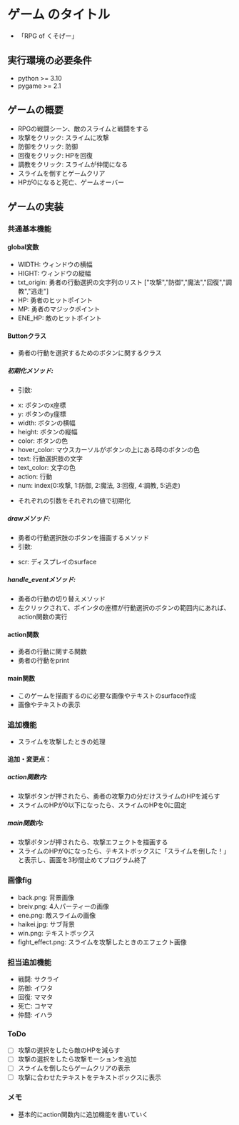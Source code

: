 # ゲーム のタイトル
* 「RPG of くそげー」
## 実行環境の必要条件
* python >= 3.10
* pygame >= 2.1

## ゲームの概要
* RPGの戦闘シーン、敵のスライムと戦闘をする
* 攻撃をクリック: スライムに攻撃
* 防御をクリック: 防御
* 回復をクリック: HPを回復
* 調教をクリック: スライムが仲間になる
* スライムを倒すとゲームクリア
* HPが0になると死亡、ゲームオーバー

## ゲームの実装
### 共通基本機能
#### global変数
* WIDTH: ウィンドウの横幅
* HIGHT: ウィンドウの縦幅
* txt_origin: 勇者の行動選択の文字列のリスト ["攻撃","防御","魔法","回復","調教","逃走"]
* HP: 勇者のヒットポイント
* MP: 勇者のマジックポイント
* ENE_HP: 敵のヒットポイント
#### Buttonクラス
* 勇者の行動を選択するためのボタンに関するクラス
##### 初期化メソッド:
* 引数:
+ x: ボタンのx座標
+ y: ボタンのy座標
+ width: ボタンの横幅
+ height: ボタンの縦幅
+ color: ボタンの色
+ hover_color: マウスカーソルがボタンの上にある時のボタンの色
+ text: 行動選択肢の文字
+ text_color: 文字の色
+ action: 行動
+ num: index(0:攻撃, 1:防御, 2:魔法, 3:回復, 4:調教, 5:逃走)
* それぞれの引数をそれぞれの値で初期化 
##### drawメソッド:
* 勇者の行動選択肢のボタンを描画するメソッド
* 引数:
+ scr: ディスプレイのsurface
##### handle_eventメソッド:
* 勇者の行動の切り替えメソッド
* 左クリックされて、ポインタの座標が行動選択のボタンの範囲内にあれば、action関数の実行
#### action関数
* 勇者の行動に関する関数
* 勇者の行動をprint
#### main関数
* このゲームを描画するのに必要な画像やテキストのsurface作成
* 画像やテキストの表示

### 追加機能
* スライムを攻撃したときの処理
#### 追加・変更点：
##### action関数内: 
* 攻撃ボタンが押されたら、勇者の攻撃力の分だけスライムのHPを減らす
* スライムのHPが0以下になったら、スライムのHPを0に固定
##### main関数内:
* 攻撃ボタンが押されたら、攻撃エフェクトを描画する
* スライムのHPが0になったら、テキストボックスに「スライムを倒した！」と表示し、画面を3秒間止めてプログラム終了
### 画像fig
* back.png: 背景画像
* breiv.png: 4人パーティーの画像
* ene.png: 敵スライムの画像
* haikei.jpg: サブ背景
* win.png: テキストボックス
* fight_effect.png: スライムを攻撃したときのエフェクト画像

### 担当追加機能
* 戦闘: サクライ
* 防御: イワタ
* 回復: ママタ
* 死亡: コヤマ
* 仲間: イハラ
### ToDo
- [ ] 攻撃の選択をしたら敵のHPを減らす
- [ ] 攻撃の選択をしたら攻撃モーションを追加
- [ ] スライムを倒したらゲームクリアの表示
- [ ] 攻撃に合わせたテキストをテキストボックスに表示
### メモ
* 基本的にaction関数内に追加機能を書いていく